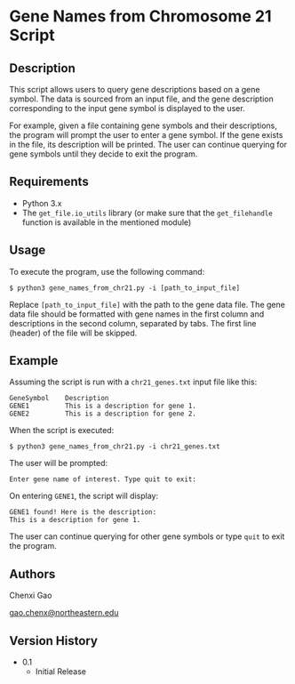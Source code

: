# Gene Names from Chromosome 21 Script

## Description

This script allows users to query gene descriptions based on a gene symbol. The data is sourced from an input file, and the gene description corresponding to the input gene symbol is displayed to the user.

For example, given a file containing gene symbols and their descriptions, the program will prompt the user to enter a gene symbol. If the gene exists in the file, its description will be printed. The user can continue querying for gene symbols until they decide to exit the program.

## Requirements

- Python 3.x
- The `get_file.io_utils` library (or make sure that the `get_filehandle` function is available in the mentioned module)

## Usage

To execute the program, use the following command:

```
$ python3 gene_names_from_chr21.py -i [path_to_input_file]
```

Replace `[path_to_input_file]` with the path to the gene data file. The gene data file should be formatted with gene names in the first column and descriptions in the second column, separated by tabs. The first line (header) of the file will be skipped.

## Example

Assuming the script is run with a `chr21_genes.txt` input file like this:

```
GeneSymbol    Description
GENE1         This is a description for gene 1.
GENE2         This is a description for gene 2.
```

When the script is executed:

```
$ python3 gene_names_from_chr21.py -i chr21_genes.txt
```

The user will be prompted:

```
Enter gene name of interest. Type quit to exit:
```

On entering `GENE1`, the script will display:

```
GENE1 found! Here is the description:
This is a description for gene 1.
```

The user can continue querying for other gene symbols or type `quit` to exit the program.

## Authors

Chenxi Gao

gao.chenx@northeastern.edu

## Version History

* 0.1
    * Initial Release
